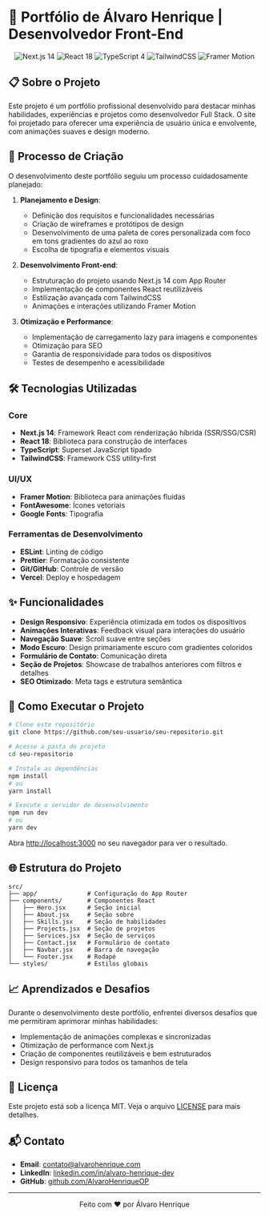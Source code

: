 # 🚀 Portfólio de Álvaro Henrique | Desenvolvedor Front-End

<div align="center">
  <img src="https://img.shields.io/badge/Next.js-14-000000?style=for-the-badge&logo=next.js&logoColor=white" alt="Next.js 14" />
  <img src="https://img.shields.io/badge/React-18-61DAFB?style=for-the-badge&logo=react&logoColor=white" alt="React 18" />
  <img src="https://img.shields.io/badge/TypeScript-4-3178C6?style=for-the-badge&logo=typescript&logoColor=white" alt="TypeScript 4" />
  <img src="https://img.shields.io/badge/TailwindCSS-3-38B2AC?style=for-the-badge&logo=tailwind-css&logoColor=white" alt="TailwindCSS" />
  <img src="https://img.shields.io/badge/Framer_Motion-10B981?style=for-the-badge&logo=framer&logoColor=white" alt="Framer Motion" />
</div>

## 📋 Sobre o Projeto

Este projeto é um portfólio profissional desenvolvido para destacar minhas habilidades, experiências e projetos como desenvolvedor Full Stack. O site foi projetado para oferecer uma experiência de usuário única e envolvente, com animações suaves e design moderno.

## 🎨 Processo de Criação

O desenvolvimento deste portfólio seguiu um processo cuidadosamente planejado:

1. **Planejamento e Design**: 
   - Definição dos requisitos e funcionalidades necessárias
   - Criação de wireframes e protótipos de design
   - Desenvolvimento de uma paleta de cores personalizada com foco em tons gradientes do azul ao roxo
   - Escolha de tipografia e elementos visuais

2. **Desenvolvimento Front-end**:
   - Estruturação do projeto usando Next.js 14 com App Router
   - Implementação de componentes React reutilizáveis
   - Estilização avançada com TailwindCSS
   - Animações e interações utilizando Framer Motion

3. **Otimização e Performance**:
   - Implementação de carregamento lazy para imagens e componentes
   - Otimização para SEO
   - Garantia de responsividade para todos os dispositivos
   - Testes de desempenho e acessibilidade

## 🛠️ Tecnologias Utilizadas

### Core
- **Next.js 14**: Framework React com renderização híbrida (SSR/SSG/CSR)
- **React 18**: Biblioteca para construção de interfaces
- **TypeScript**: Superset JavaScript tipado
- **TailwindCSS**: Framework CSS utility-first

### UI/UX
- **Framer Motion**: Biblioteca para animações fluidas
- **FontAwesome**: Ícones vetoriais
- **Google Fonts**: Tipografia

### Ferramentas de Desenvolvimento
- **ESLint**: Linting de código
- **Prettier**: Formatação consistente
- **Git/GitHub**: Controle de versão
- **Vercel**: Deploy e hospedagem

## ✨ Funcionalidades

- **Design Responsivo**: Experiência otimizada em todos os dispositivos
- **Animações Interativas**: Feedback visual para interações do usuário
- **Navegação Suave**: Scroll suave entre seções
- **Modo Escuro**: Design primariamente escuro com gradientes coloridos
- **Formulário de Contato**: Comunicação direta
- **Seção de Projetos**: Showcase de trabalhos anteriores com filtros e detalhes
- **SEO Otimizado**: Meta tags e estrutura semântica

## 🚀 Como Executar o Projeto

```bash
# Clone este repositório
git clone https://github.com/seu-usuario/seu-repositorio.git

# Acesse a pasta do projeto
cd seu-repositorio

# Instale as dependências
npm install
# ou
yarn install

# Execute o servidor de desenvolvimento
npm run dev
# ou
yarn dev
```

Abra [http://localhost:3000](http://localhost:3000) no seu navegador para ver o resultado.

## 🌐 Estrutura do Projeto

```
src/
├── app/              # Configuração do App Router
├── components/       # Componentes React
│   ├── Hero.jsx      # Seção inicial
│   ├── About.jsx     # Seção sobre
│   ├── Skills.jsx    # Seção de habilidades
│   ├── Projects.jsx  # Seção de projetos
│   ├── Services.jsx  # Seção de serviços
│   ├── Contact.jsx   # Formulário de contato
│   ├── Navbar.jsx    # Barra de navegação
│   └── Footer.jsx    # Rodapé
└── styles/           # Estilos globais
```

## 📈 Aprendizados e Desafios

Durante o desenvolvimento deste portfólio, enfrentei diversos desafios que me permitiram aprimorar minhas habilidades:

- Implementação de animações complexas e sincronizadas
- Otimização de performance com Next.js
- Criação de componentes reutilizáveis e bem estruturados
- Design responsivo para todos os tamanhos de tela

## 📝 Licença

Este projeto está sob a licença MIT. Veja o arquivo [LICENSE](LICENSE) para mais detalhes.

## 📬 Contato

- **Email**: contato@alvarohenrique.com
- **LinkedIn**: [linkedin.com/in/alvaro-henrique-dev](https://www.linkedin.com/in/alvaro-henrique-dev/)
- **GitHub**: [github.com/AlvaroHenriqueOP](https://github.com/AlvaroHenriqueOP)

---

<div align="center">
  <p>Feito com ❤️ por Álvaro Henrique</p>
</div>
